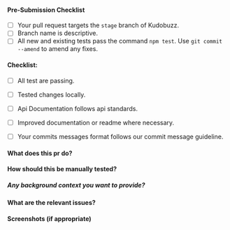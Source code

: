 #### Pre-Submission Checklist
<!-- Go over all points below, and after creating the PR, tick all the checkboxes that apply. -->
<!-- All points should be verified, otherwise, read the CONTRIBUTING guidelines from above-->
<!-- If you're unsure about any of these, don't hesitate to ask. We're here to help! -->
<!--You also read mall from https://github.com/kudobuzz/guides/edit/master/code-review-guidelines.md-->

- [ ] Your pull request targets the `stage` branch of Kudobuzz.
- [ ] Branch name is descriptive. 
- [ ] All new and existing tests pass the command `npm test`. Use `git commit --amend` to amend any fixes.

#### Checklist:
<!-- Go over all points below, and after creating the PR, tick the checkboxes that apply. -->
<!-- If you're unsure about any of these, don't hesitate to ask in the Help Contributors room linked above. We're here to help! -->
- [ ] All test are passing. 
- [ ] Tested changes locally.
- [ ] Api Documentation follows api standards.
- [ ] Improved documentation or readme where necessary. 
- [ ] Your commits messages format follows our commit message guideline.


#### What does this pr do?
<!-- Add description of pr here -->

#### How should this be manually tested?
<!-- Add specific steps on how to test this manually
1. Step 1
2. Step 2 etc -->


##### Any background context you want to provide?
<!-- Any background context will be appropriate -->

#### What are the relevant issues?
<!-- #2344 -->


#### Screenshots (if appropriate)
<!-- Add any Screenshots here -->
